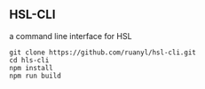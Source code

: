 ## HSL-CLI
a command line interface for HSL

```
git clone https://github.com/ruanyl/hsl-cli.git
cd hls-cli
npm install
npm run build
```
